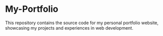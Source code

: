 # My-Portfolio
This repository contains the source code for my personal portfolio website, showcasing my projects and experiences in web development.
